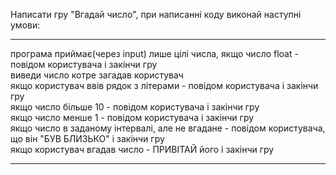 Написати гру "Вгадай число", при написанні коду виконай наступні умови:  

*******************************************************************
програма приймає(через input) лише цілі числа, якщо число float - повідом користувача і закінчи гру  
виведи число котре загадав користувач  
якщо користувач ввів рядок з літерами - повідом користувача і закінчи гру  
якщо число більше 10 - повідом користувача і закінчи гру  
якщо число менше 1 - повідом користувача і закінчи гру  
якщо число в заданому інтервалі, але не вгадане - повідом користувача, що він "БУВ БЛИЗЬКО" і закінчи гру  
якщо користувач вгадав число - ПРИВІТАЙ його і закінчи гру  
******************************************************************






